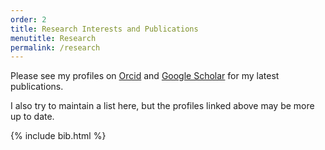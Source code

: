 ```yaml
---
order: 2
title: Research Interests and Publications
menutitle: Research
permalink: /research
---
```


Please see my profiles on
[Orcid](http://orcid.org/0000-0001-9519-938X) and
[Google Scholar](https://scholar.google.co.uk/citations?user=heG7k-gAAAAJ&hl=en) for my latest publications.

I also try to maintain a list here, but the profiles linked above may be more up to date.

{% include bib.html %}

